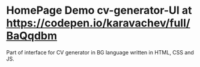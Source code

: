 # HomePage Demo cv-generator-UI at https://codepen.io/karavachev/full/BaQqdbm
Part of interface for CV generator in BG language written in HTML, CSS and JS. 
